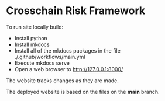 # Crosschain Risk Framework


To run site locally build:

* Install python
* Install mkdocs
* Install all of the mkdocs packages in the file ./.github/workflows/main.yml
* Execute mkdocs serve
* Open a web browser to http://127.0.0.1:8000/

The website tracks changes as they are made. 

The deployed website is based on the files on the **main** branch.

